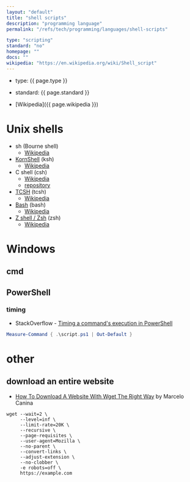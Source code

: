 ```yaml
---
layout: "default"
title: "shell scripts"
description: "programming language"
permalink: "/refs/tech/programming/languages/shell-scripts"

type: "scripting"
standard: "no"
homepage: ""
docs: ""
wikipedia: "https://en.wikipedia.org/wiki/Shell_script"
---
```


- type: {{ page.type }}
- standard: {{ page.standard }}

- [Wikipedia]({{ page.wikipedia }})

# Unix shells

- sh (Bourne shell)
    - [Wikipedia](https://en.wikipedia.org/wiki/Bourne_shell)
- [KornShell](http://www.kornshell.org/) (ksh)
    - [Wikipedia](https://en.wikipedia.org/wiki/KornShell)
- C shell (csh)
    - [Wikipedia](https://en.wikipedia.org/wiki/C_shell)
    - [repository](http://bxr.su/NetBSD/bin/csh/)
- [TCSH](https://www.tcsh.org/) (tcsh)
    - [Wikipedia](https://en.wikipedia.org/wiki/Tcsh)
- [Bash](https://www.gnu.org/software/bash/) (bash)
    - [Wikipedia](https://en.wikipedia.org/wiki/Bash_(Unix_shell))
- [Z shell / Zsh](https://www.zsh.org/) (zsh)
    - [Wikipedia](https://en.wikipedia.org/wiki/Z_shell)

# Windows

## cmd

## PowerShell

### timing

- StackOverflow - [Timing a command's execution in PowerShell](https://stackoverflow.com/questions/3513650/timing-a-commands-execution-in-powershell)

```PowerShell
Measure-Command { .\script.ps1 | Out-Default }
```

# other

## download an entire website

- [How To Download A Website With Wget The Right Way](https://simpleit.rocks/linux/how-to-download-a-website-with-wget-the-right-way/) by Marcelo Canina

```
wget --wait=2 \
     --level=inf \
	 --limit-rate=20K \
	 --recursive \
	 --page-requisites \
	 --user-agent=Mozilla \
	 --no-parent \
	 --convert-links \
	 --adjust-extension \
	 --no-clobber \
	 -e robots=off \
	 https://example.com
```
